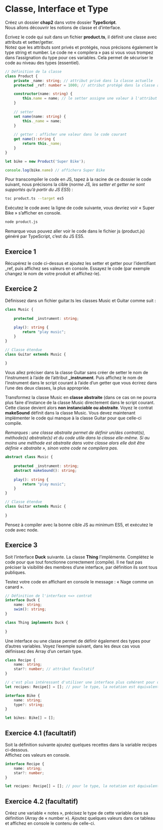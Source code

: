 # Classe, Interface et Type

Créez un dossier **chap2** dans votre dossier **TypeScript**.   
Nous allons découvrir les notions de classe et d’interface. 

Écrivez le code qui suit dans un fichier **product.ts**, il définit une classe avec attributs et setter/getter.  
Notez que les attributs sont privés et protégés, nous précisons également le type string et number. 
Le code ne « compilera » pas si vous vous trompez dans l’assignation du type pour ces variables. 
Cela permet de sécuriser le code au niveau des types (essentiel).

```typescript
// Définition de la classe
class Product {
    private _name: string; // attribut privé dans la classe actuelle
    protected _ref: number = 1000; // attribut protégé dans la classe actuelle et dans sa fille

    constructor(name: string) {
        this.name = name; // le setter assigne une valeur à l'attribut _name
    }
    
    // setter
    set name(name: string) {
        this._name = name;
    }
    
    // getter : afficher une valeur dans le code courant
    get name():string {
        return this._name;
    }
}

let bike = new Product('Super Bike');

console.log(bike.name) // affichera Super Bike
```

Pour transcompiler le code en JS, tapez à la racine de ce dossier le code suivant, nous précisons la cible
(*norme JS, les setter et getter ne sont supportés qu’à partir du JS ES5*) :

```bash
tsc product.ts --target es5
```

Exécutez le code avec la ligne de code suivante, vous devriez voir « Super Bike » s’afficher en console.

```bash
node product.js
```

Remarque vous pouvez aller voir le code dans le fichier js (product.js) généré par TypeScript, c’est du
JS ES5.

## Exercice 1

Récupérez le code ci-dessus et ajoutez les setter et getter pour l’identifiant _ref, puis affichez ses valeurs en
console. Essayez le code (par exemple changez le nom de votre produit et affichez-le).

## Exercice 2

Définissez dans un fichier guitar.ts les classes Music et Guitar comme suit :

```typescript
class Music {
    
    protected _instrument: string;
    
    play(): string {
        return "play music";
    }
}

// Classe étendue
class Guitar extends Music {
    
}
```

Vous allez préciser dans la classe Guitar sans créer de setter le nom de l’instrument à l’aide de
l’attribut **_instrument**. Puis affichez le nom de l’instrument dans le script courant à l’aide d’un getter
que vous écrirez dans l’une des deux classes, la plus appropriée.

Transformez la classe Music en **classe abstraite** (dans ce cas on ne pourra plus faire d’instance de la
classe Music directement dans le script courant. Cette classe devient alors **non instanciable ou
abstraite**. Voyez le contrat **makeSound** définit dans la classe Music. Vous devez maintenant
implémenter le code qui manque à la classe Guitar pour que celle-ci compile.

*Remarques : une classe abstraite permet de définir un/des contrat(s), méthode(s) abstraite(s) et du
code utile dans la classe elle-même. Si au moins une méthode est abstraite dans votre classe alors elle
doit être définie « abstraite », sinon votre code ne compilera pas.*

```typescript
abstract class Music {
    
    protected _instrument: string;
    abstract makeSound(): string;
    
    play(): string {
        return "play music";
    }
}

// Classe étendue
class Guitar extends Music {
    
}
```

Pensez à compiler avec la bonne cible JS au minimum ES5, et exécutez le code avec node.

## Exercice 3 

Soit l’interface **Duck** suivante. La classe **Thing** l’implémente. Complétez le code pour que tout
fonctionne correctement (compile). Il ne faut pas préciser la visibilité des membres d’une interface, par
définition ils sont tous publiques. 

Testez votre code en affichant en console le message : « Nage comme un canard ».

```typescript
// Définition de l'interface <=> contrat
interface Duck {
    name: string;
    swim(): string;
}

class Thing implements Duck {
    
}
```

Une interface ou une classe permet de définir également des types pour d’autres variables. Voyez
l’exemple suivant, dans les deux cas vous définissez des Array d’un certain type.

```typescript
class Recipe {
    name: string;
    star?: number; // attribut facultatif
}

// c'est plus intéressant d'utiliser une interface plus cohérent pour définir uniquement les types.
let recipes: Recipe[] = []; // pour le type, la notation est équivalente à Array<Recipe>

interface Bike {
    name: string;
    type?: string;
}

let bikes: Bike[] = [];
```

## Exercice 4.1 (facultatif)

Soit la définition suivante ajoutez quelques recettes dans la variable recipes ci-dessous.  
Affichez ces valeurs en console.

```typescript
interface Recipe {
    name: string;
    star?: number;
}

let recipes: Recipe[] = []; // pour le type, la notation est équivalente à Array<Recipe>
```

## Exercice 4.2 (facultatif)

Créez une variable « notes », précisez le type de cette variable dans sa définition (Array de
« number »). Ajoutez quelques valeurs dans ce tableau et affichez en console le contenu de celle-ci.